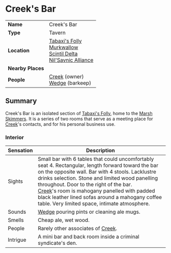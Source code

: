 # Creek's Bar

|||
| --- | --- |
| **Name** | Creek's Bar | place.4
| **Type** | Tavern |
| **Location** | [Tabaxi's Folly](../tabaxis-folly.md)<br>[Murkwallow](../../cities/murkwallow.md)<br>[Scintil Delta](../../rivers-lakes/scintil-delta.md)<br>[Nil'Savnic Alliance](../../../civilisations/nilsavnic-alliance/nilsavnic-alliance.md) |
| **Nearby Places** | |
| **People** | [Creek](../../../characters/creek.md) (owner)<br>[Wedge](../../../characters/wedge.md) (barkeep) |

## Summary

Creek's Bar is an isolated section of [Tabaxi's Folly](../tabaxis-folly.md), home to the [Marsh Skimmers](../../../organisations/criminals/marsh-skimmers.md). It is a series of two rooms that serve as a meeting place for [Creek](../../../characters/creek.md)'s contacts, and for his personal business use.

### Interior

| Sensation | Description |
| ---- | --- |
| Sights | Small bar with 6 tables that could uncomfortably seat 4. Rectangular, length forward toward the bar on the opposite wall. Bar with 4 stools. Lacklustre drinks selection. Stone and limited wood panelling throughout. Door to the right of the bar.<br>[Creek](../../../characters/creek.md)'s room is mahogany panelled with padded black leather lined sofas around a mahogany coffee table. Very limited space, intimate atmosphere. |
| Sounds | [Wedge](../../../characters/wedge.md) pouring pints or cleaning ale mugs. |
| Smells | Cheap ale, wet wood. |
| People | Rarely other associates of [Creek](../../../characters/creek.md). |
| Intrigue | A mini bar and back room inside a criminal syndicate's den. |
